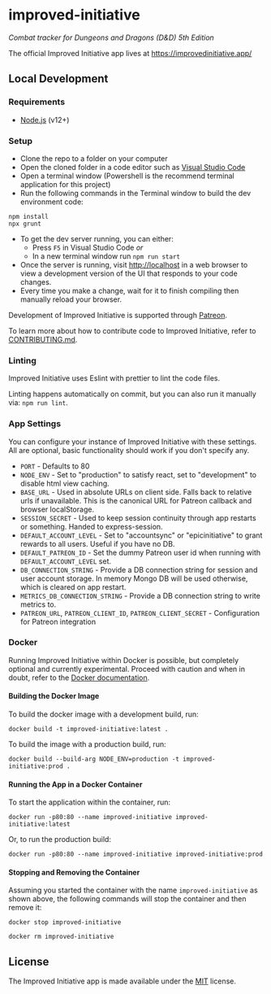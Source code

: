 # improved-initiative

_Combat tracker for Dungeons and Dragons (D&amp;D) 5th Edition_

The official Improved Initiative app lives at https://improvedinitiative.app/

## Local Development

### Requirements

- [Node.js](https://nodejs.org/en/) (v12+)

### Setup

- Clone the repo to a folder on your computer
- Open the cloned folder in a code editor such as [Visual Studio Code](https://code.visualstudio.com/)
- Open a terminal window (Powershell is the recommend terminal application for this project)
- Run the following commands in the Terminal window to build the dev environment code:

```
npm install
npx grunt
```

- To get the dev server running, you can either:
  - Press `F5` in Visual Studio Code _or_
  - In a new terminal window run `npm run start`
- Once the server is running, visit <http://localhost> in a web browser to view a development version of the UI that responds to your code changes.
- Every time you make a change, wait for it to finish compiling then manually reload your browser.

Development of Improved Initiative is supported through [Patreon](https://www.patreon.com/improvedinitiative).

To learn more about how to contribute code to Improved Initiative, refer to [CONTRIBUTING.md](./CONTRIBUTING.md).

### Linting

Improved Initiative uses Eslint with prettier to lint the code files.

Linting happens automatically on commit, but you can also run it manually via: `npm run lint`.

### App Settings

You can configure your instance of Improved Initiative with these settings. All are optional, basic functionality should work if you don't specify any.

- `PORT` - Defaults to 80
- `NODE_ENV` - Set to "production" to satisfy react, set to "development" to disable html view caching.
- `BASE_URL` - Used in absolute URLs on client side. Falls back to relative urls if unavailable. This is the canonical URL for Patreon callback and browser localStorage.
- `SESSION_SECRET` - Used to keep session continuity through app restarts or something. Handed to express-session.
- `DEFAULT_ACCOUNT_LEVEL` - Set to "accountsync" or "epicinitiative" to grant rewards to all users. Useful if you have no DB.
- `DEFAULT_PATREON_ID` - Set the dummy Patreon user id when running with `DEFAULT_ACCOUNT_LEVEL` set.
- `DB_CONNECTION_STRING` - Provide a DB connection string for session and user account storage. In memory Mongo DB will be used otherwise, which is cleared on app restart.
- `METRICS_DB_CONNECTION_STRING` - Provide a DB connection string to write metrics to.
- `PATREON_URL`, `PATREON_CLIENT_ID`, `PATREON_CLIENT_SECRET` - Configuration for Patreon integration

### Docker

Running Improved Initiative within Docker is possible, but completely optional and currently experimental. Proceed with caution and when in doubt, refer to the [Docker documentation](https://docs.docker.com/).

#### Building the Docker Image

To build the docker image with a development build, run:

`docker build -t improved-initiative:latest .`

To build the image with a production build, run:

`docker build --build-arg NODE_ENV=production -t improved-initiative:prod .`

#### Running the App in a Docker Container

To start the application within the container, run:

`docker run -p80:80 --name improved-initiative improved-initiative:latest`

Or, to run the production build:

`docker run -p80:80 --name improved-initiative improved-initiative:prod`

#### Stopping and Removing the Container

Assuming you started the container with the name `improved-initiative` as shown above, the following commands will stop the container and then remove it:

`docker stop improved-initiative`

`docker rm improved-initiative`

## License

The Improved Initiative app is made available under the [MIT](license) license.
